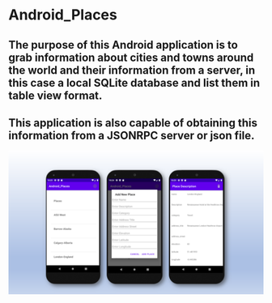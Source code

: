 # Android_Places

## The purpose of this Android application is to grab information about cities and towns around the world and their information from a server, in this case a local SQLite database and list them in table view format.
## This application is also capable of obtaining this information from a JSONRPC server or json file. 

![](/AndroidPlaces.png)

